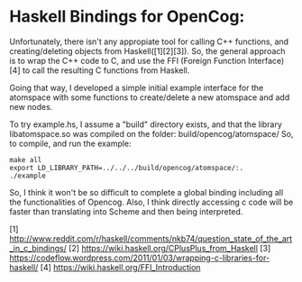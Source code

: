 
Haskell Bindings for OpenCog:
============================

Unfortunately, there isn't any appropiate tool for calling C++ functions, 
and creating/deleting objects from Haskell([1][2][3]). So, the general approach
is to wrap the C++ code to C, and use the FFI (Foreign Function Interface)[4]
to call the resulting C functions from Haskell.

Going that way, I developed a simple initial example interface
for the atomspace with some functions to create/delete a new atomspace 
and add new nodes.

To try example.hs, I assume a "build" directory exists, and that the library  
libatomspace.so was compiled on the folder: build/opencog/atomspace/
So, to compile, and run the example:

    make all
    export LD_LIBRARY_PATH=../../../build/opencog/atomspace/:.
    ./example

So, I think it won't be so difficult to complete a global binding including
all the functionalities of Opencog.
Also, I think directly accessing c code will be faster than translating into Scheme
and then being interpreted.

[1] http://www.reddit.com/r/haskell/comments/nkb74/question_state_of_the_art_in_c_bindings/
[2] https://wiki.haskell.org/CPlusPlus_from_Haskell
[3] https://codeflow.wordpress.com/2011/01/03/wrapping-c-libraries-for-haskell/
[4] https://wiki.haskell.org/FFI_Introduction

